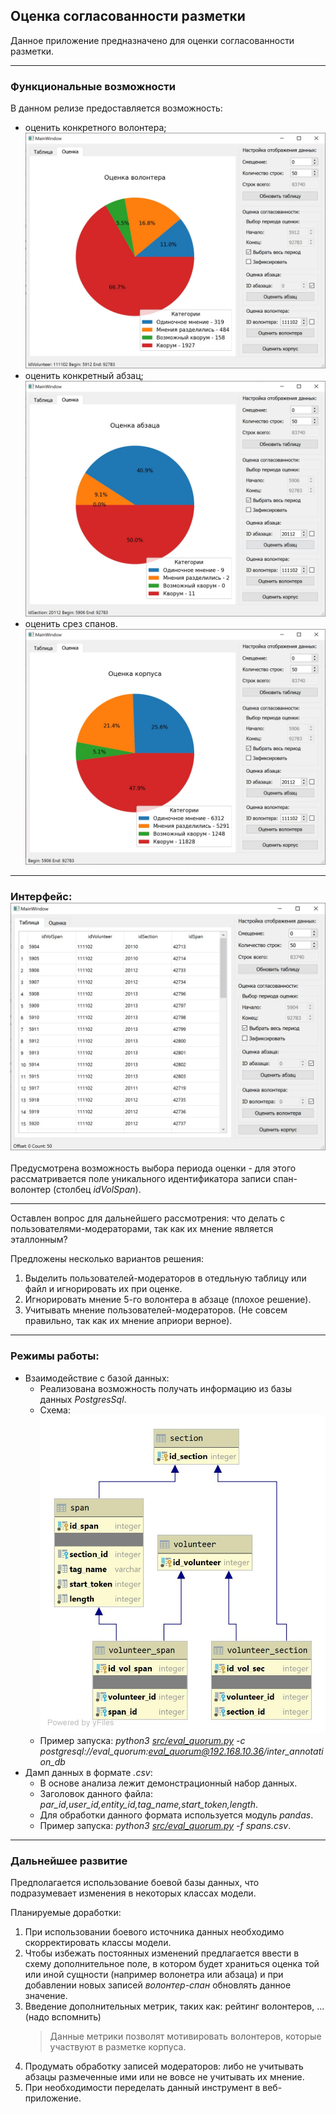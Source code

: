 ## Оценка согласованности разметки

Данное приложение предназначено для оценки согласованности разметки.

---

### Функциональные возможности

В данном релизе предоставляется возможность:
* оценить конкретного волонтера; ![volunteer.jpg](img/volunteer.jpg)
* оценить конкретный абзац; ![section.jpg](img/section.jpg)
* оценить срез спанов. ![frame.jpg](img/frame.jpg)

---

### Интерфейс: ![interface.jpg](img/interface.jpg)

Предусмотрена возможность выбора периода оценки - 
для этого рассматривается поле уникального идентификатора записи спан-волонтер (столбец *idVolSpan*).

---

Оставлен вопрос для дальнейшего рассмотрения: что делать с пользователями-модераторами, 
так как их мнение является эталлонным?

Предложены несколько вариантов решения:
1. Выделить пользователей-модераторов в отедльную таблицу или файл и игнорировать их при оценке.
2. Игнорировать мнение 5-го волонтера в абзаце (плохое решение).
3. Учитывать мнение пользователей-модераторов. (Не совсем правильно, так как их мнение априори верное).

---

### Режимы работы:
* Взаимодействие с базой данных:
    - Реализована возможность получать информацию из базы данных *PostgresSql*.
    - Схема: ![scheme.jpg](img/scheme.jpg)
    - Пример запуска: *python3 [src/eval_quorum.py](src/eval_quorum.py) -c 
    postgresql://eval_quorum:eval_quorum@192.168.10.36/inter_annotation_db*
* Дамп данных в формате *.csv*:
    - В основе анализа лежит демонстрационный набор данных.
    - Заголовок данного файла: *par_id,user_id,entity_id,tag_name,start_token,length*.
    - Для обработки данного формата используется модуль *pandas*.
    - Пример запуска: *python3 [src/eval_quorum.py](src/eval_quorum.py) -f spans.csv*.
    
---

### Дальнейшее развитие

Предполагается использование боевой базы данных, что подразумевает изменения в некоторых классах модели.

Планируемые доработки:
1. При использовании боевого источника данных необходимо скорректировать классы модели.
2. Чтобы избежать постоянных изменений предлагается ввести в схему дополнительное поле, 
в котором будет храниться оценка той или иной сущности (например волонетра или абзаца) 
и при добавлении новых записей *волонтер-спан* обновлять данное значение.
3. Введение дополнительных метрик, таких как: рейтинг волонтеров, ... (надо вспомнить)
    > Данные метрики позволят мотивировать волонтеров, которые участвуют в разметке корпуса.
4. Продумать обработку записей модераторов: либо не учитывать абзацы размеченные ими или не вовсе не учитывать их мнение.
5. При необходимости переделать данный инструмент в веб-приложение.

